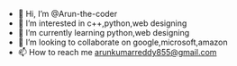 - 👋 Hi, I’m @Arun-the-coder
- 👀 I’m interested in c++,python,web designing
- 🌱 I’m currently learning python,web designing
- 💞️ I’m looking to collaborate on google,microsoft,amazon
- 📫 How to reach me arunkumarreddy855@gmail.com

<!---
Arun-the-coder/Arun-the-coder is a ✨ special ✨ repository because its `README.md` (this file) appears on your GitHub profile.
You can click the Preview link to take a look at your changes.
--->
